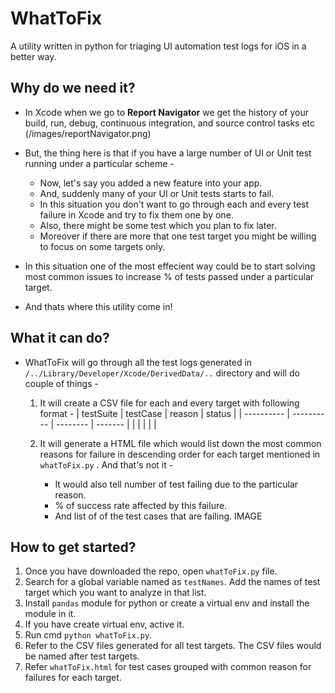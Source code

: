 # WhatToFix

A utility written in python for triaging UI automation test logs for iOS in a better way.

## Why do we need it?

* In Xcode when we go to **Report Navigator** we get the history of your build, run, debug, continuous integration, and source control tasks etc 
(/images/reportNavigator.png)

* But, the thing here is that if you have a large number of UI or Unit test running under a particular scheme -
    * Now, let's say you added a new feature into your app.
    * And, suddenly many of your UI or Unit tests starts to fail.
    * In this situation you don't want to go through each and every test failure in Xcode and try to fix them one by one.
    * Also, there might be some test which you plan to fix later.
    * Moreover if there are more that one test target you might be willing to focus on some targets only.

* In this situation one of the most effecient way could be to start solving most common issues to increase % of tests passed under a particular target.

* And thats where this utility come in!

## What it can do?

* WhatToFix will go through all the test logs generated in `/../Library/Developer/Xcode/DerivedData/..` directory and will do couple of things -

    1. It will create a CSV file for each and every target with following format -
        | testSuite | testCase | reason | status |
        | ---------- | ---------- | -------- | ------- |
        |                |                |             |            |
        
    2. It will generate a HTML file which would list down the most common reasons for failure in descending order for each target mentioned in `whatToFix.py` . And that's not it -
        * It would also tell number of test failing due to the particular reason.
        * % of success rate affected by this failure.
        * And list of of the test cases that are failing.
        IMAGE
        
## How to get started?

1. Once you have downloaded the repo, open `whatToFix.py` file.
2. Search for a global variable named as `testNames`. Add the names of test target which you want to analyze in that list.
3. Install `pandas` module for python or create a virtual env and install the module in it.
4. If you have create virtual env, active it.
5. Run cmd `python whatToFix.py`.
6. Refer to the CSV files generated for all test targets. The CSV files would be named after test targets.
7. Refer `whatToFix.html` for test cases grouped with common reason for failures for each target.

